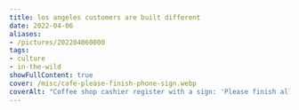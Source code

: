 ```yaml
---
title: los angeles customers are built different
date: 2022-04-06
aliases:
- /pictures/202204060000
tags:
- culture
- in-the-wild
showFullContent: true
cover: /misc/cafe-please-finish-phone-sign.webp
coverAlt: "Coffee shop cashier register with a sign: 'Please finish all phone conversations before placing your order, thanks!'"
---
```

